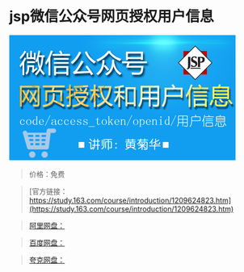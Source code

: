 # jsp微信公众号网页授权用户信息

![img](../../../assets/study163/free/32a977085d2a42e4a4e522f59908b7c3.png)

> 价格：免费

> [官方链接：https://study.163.com/course/introduction/1209624823.htm](https://study.163.com/course/introduction/1209624823.htm)

> [阿里网盘：]()

> [百度网盘：]()

> [夸克网盘：]()
